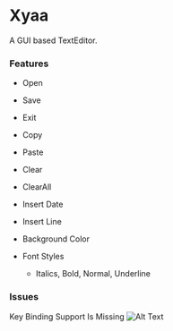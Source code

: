 # Xyaa
A GUI based TextEditor.
 
### Features

- Open
- Save
- Exit
- Copy
- Paste
- Clear
- ClearAll
- Insert Date
- Insert Line

- Background Color 
- Font Styles 
  - Italics, Bold, Normal, Underline

### Issues
Key Binding Support Is Missing
![Alt Text](https://drive.google.com/open?id=16eo6eIQRUdV_BmCYe4EWRH-7ojSsQn0W/)


